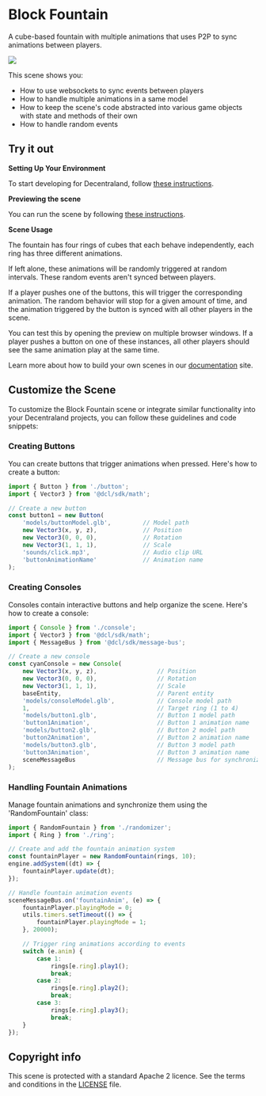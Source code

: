 # Block Fountain

A cube-based fountain with multiple animations that uses P2P to sync animations between players.

![](screenshot/screenshot.png)

This scene shows you:

- How to use websockets to sync events between players
- How to handle multiple animations in a same model
- How to keep the scene's code abstracted into various game objects with state and methods of their own
- How to handle random events


## Try it out

**Setting Up Your Environment**

To start developing for Decentraland, follow [these instructions](https://docs.decentraland.org/creator/development-guide/sdk7/installation-guide/).

**Previewing the scene**

You can run the scene by following [these instructions](https://docs.decentraland.org/creator/development-guide/sdk7/preview-scene/).

**Scene Usage**

The fountain has four rings of cubes that each behave independently, each ring has three different animations. 

If left alone, these animations will be randomly triggered at random intervals. These random events aren't synced between players. 

If a player pushes one of the buttons, this will trigger the corresponding animation. The random behavior will stop for a given amount of time, and the animation triggered by the button is synced with all other players in the scene.

You can test this by opening the preview on multiple browser windows. If a player pushes a button on one of these instances, all other players should see the same animation play at the same time.

Learn more about how to build your own scenes in our [documentation](https://docs.decentraland.org/) site.

## Customize the Scene

To customize the Block Fountain scene or integrate similar functionality into your Decentraland projects, you can follow these guidelines and code snippets:

### Creating Buttons

You can create buttons that trigger animations when pressed. Here's how to create a button:

```typescript
import { Button } from './button';
import { Vector3 } from '@dcl/sdk/math';

// Create a new button
const button1 = new Button(
    'models/buttonModel.glb',         // Model path
    new Vector3(x, y, z),             // Position
    new Vector3(0, 0, 0),             // Rotation
    new Vector3(1, 1, 1),             // Scale
    'sounds/click.mp3',               // Audio clip URL
    'buttonAnimationName'             // Animation name
);
```

### Creating Consoles

Consoles contain interactive buttons and help organize the scene. Here's how to create a console:

```typescript
import { Console } from './console';
import { Vector3 } from '@dcl/sdk/math';
import { MessageBus } from '@dcl/sdk/message-bus';

// Create a new console
const cyanConsole = new Console(
    new Vector3(x, y, z),                 // Position
    new Vector3(0, 0, 0),                 // Rotation
    new Vector3(1, 1, 1),                 // Scale
    baseEntity,                           // Parent entity
    'models/consoleModel.glb',            // Console model path
    1,                                    // Target ring (1 to 4)
    'models/button1.glb',                 // Button 1 model path
    'button1Animation',                   // Button 1 animation name
    'models/button2.glb',                 // Button 2 model path
    'button2Animation',                   // Button 2 animation name
    'models/button3.glb',                 // Button 3 model path
    'button3Animation',                   // Button 3 animation name
    sceneMessageBus                       // Message bus for synchronization
);
```

### Handling Fountain Animations

Manage fountain animations and synchronize them using the 'RandomFountain' class:

```typescript
import { RandomFountain } from './randomizer';
import { Ring } from './ring';

// Create and add the fountain animation system
const fountainPlayer = new RandomFountain(rings, 10);
engine.addSystem((dt) => {
    fountainPlayer.update(dt);
});

// Handle fountain animation events
sceneMessageBus.on('fountainAnim', (e) => {
    fountainPlayer.playingMode = 0;
    utils.timers.setTimeout(() => {
        fountainPlayer.playingMode = 1;
    }, 20000);

    // Trigger ring animations according to events
    switch (e.anim) {
        case 1:
            rings[e.ring].play1();
            break;
        case 2:
            rings[e.ring].play2();
            break;
        case 3:
            rings[e.ring].play3();
            break;
    }
});
```

## Copyright info

This scene is protected with a standard Apache 2 licence. See the terms and conditions in the [LICENSE](/LICENSE) file.
